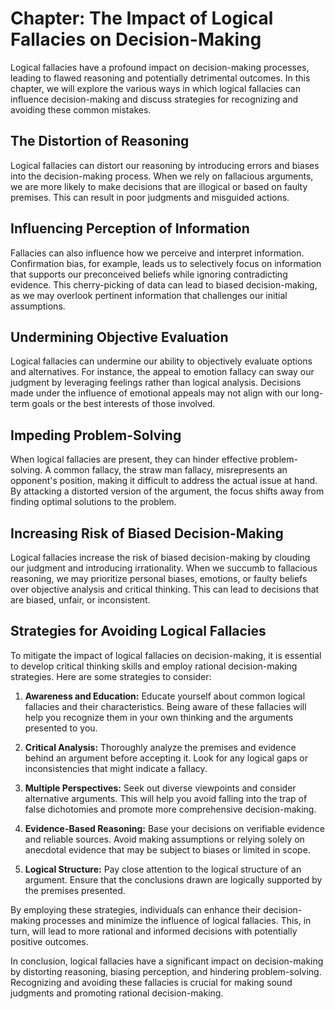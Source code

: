 Chapter: The Impact of Logical Fallacies on Decision-Making
===========================================================

Logical fallacies have a profound impact on decision-making processes, leading to flawed reasoning and potentially detrimental outcomes. In this chapter, we will explore the various ways in which logical fallacies can influence decision-making and discuss strategies for recognizing and avoiding these common mistakes.

**The Distortion of Reasoning**
-------------------------------

Logical fallacies can distort our reasoning by introducing errors and biases into the decision-making process. When we rely on fallacious arguments, we are more likely to make decisions that are illogical or based on faulty premises. This can result in poor judgments and misguided actions.

**Influencing Perception of Information**
-----------------------------------------

Fallacies can also influence how we perceive and interpret information. Confirmation bias, for example, leads us to selectively focus on information that supports our preconceived beliefs while ignoring contradicting evidence. This cherry-picking of data can lead to biased decision-making, as we may overlook pertinent information that challenges our initial assumptions.

**Undermining Objective Evaluation**
------------------------------------

Logical fallacies can undermine our ability to objectively evaluate options and alternatives. For instance, the appeal to emotion fallacy can sway our judgment by leveraging feelings rather than logical analysis. Decisions made under the influence of emotional appeals may not align with our long-term goals or the best interests of those involved.

**Impeding Problem-Solving**
----------------------------

When logical fallacies are present, they can hinder effective problem-solving. A common fallacy, the straw man fallacy, misrepresents an opponent's position, making it difficult to address the actual issue at hand. By attacking a distorted version of the argument, the focus shifts away from finding optimal solutions to the problem.

**Increasing Risk of Biased Decision-Making**
---------------------------------------------

Logical fallacies increase the risk of biased decision-making by clouding our judgment and introducing irrationality. When we succumb to fallacious reasoning, we may prioritize personal biases, emotions, or faulty beliefs over objective analysis and critical thinking. This can lead to decisions that are biased, unfair, or inconsistent.

**Strategies for Avoiding Logical Fallacies**
---------------------------------------------

To mitigate the impact of logical fallacies on decision-making, it is essential to develop critical thinking skills and employ rational decision-making strategies. Here are some strategies to consider:

1. **Awareness and Education:** Educate yourself about common logical fallacies and their characteristics. Being aware of these fallacies will help you recognize them in your own thinking and the arguments presented to you.

2. **Critical Analysis:** Thoroughly analyze the premises and evidence behind an argument before accepting it. Look for any logical gaps or inconsistencies that might indicate a fallacy.

3. **Multiple Perspectives:** Seek out diverse viewpoints and consider alternative arguments. This will help you avoid falling into the trap of false dichotomies and promote more comprehensive decision-making.

4. **Evidence-Based Reasoning:** Base your decisions on verifiable evidence and reliable sources. Avoid making assumptions or relying solely on anecdotal evidence that may be subject to biases or limited in scope.

5. **Logical Structure:** Pay close attention to the logical structure of an argument. Ensure that the conclusions drawn are logically supported by the premises presented.

By employing these strategies, individuals can enhance their decision-making processes and minimize the influence of logical fallacies. This, in turn, will lead to more rational and informed decisions with potentially positive outcomes.

In conclusion, logical fallacies have a significant impact on decision-making by distorting reasoning, biasing perception, and hindering problem-solving. Recognizing and avoiding these fallacies is crucial for making sound judgments and promoting rational decision-making.
